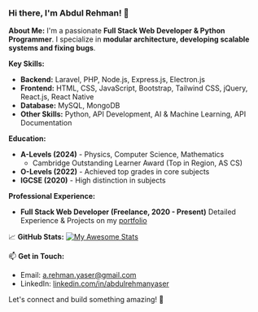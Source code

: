 ### Hi there, I'm Abdul Rehman! 👋

**About Me:**
I'm a passionate **Full Stack Web Developer & Python Programmer**. I specialize in **modular architecture, developing scalable systems and fixing bugs**.

**Key Skills:**
- **Backend:** Laravel, PHP, Node.js, Express.js, Electron.js
- **Frontend:** HTML, CSS, JavaScript, Bootstrap, Tailwind CSS, jQuery, React.js, React Native
- **Database:** MySQL, MongoDB
- **Other Skills:** Python, API Development, AI & Machine Learning, API Documentation

**Education:**
- **A-Levels (2024)** - Physics, Computer Science, Mathematics
  - Cambridge Outstanding Learner Award (Top in Region, AS CS)
- **O-Levels (2022)** - Achieved top grades in core subjects
- **IGCSE (2020)** - High distinction in subjects

**Professional Experience:**
- **Full Stack Web Developer (Freelance, 2020 - Present)**
Detailed Experience & Projects on my [portfolio](ary.fastnet.net.sa)
  
📈 **GitHub Stats:**
[![My Awesome Stats](https://awesome-github-stats.azurewebsites.net/user-stats/abdulrysrr?cardType=github&theme=dark&showIcons=false&preferLogin=true)](https://git.io/awesome-stats-card)


📫 **Get in Touch:**
- Email: [a.rehman.yaser@gmail.com](mailto:a.rehman.yaser@gmail.com)
- LinkedIn: [linkedin.com/in/abdulrehmanyaser](https://www.linkedin.com/in/abdulrehmanyaser)

Let's connect and build something amazing! 🚀
